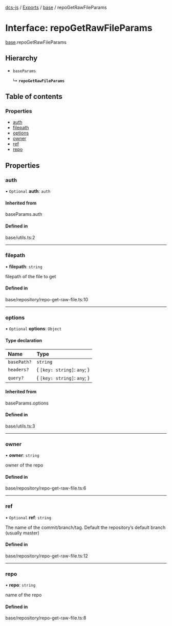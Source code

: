 [dcs-js](../README.md) / [Exports](../modules.md) / [base](../modules/base.md) / repoGetRawFileParams

# Interface: repoGetRawFileParams

[base](../modules/base.md).repoGetRawFileParams

## Hierarchy

- `baseParams`

  ↳ **`repoGetRawFileParams`**

## Table of contents

### Properties

- [auth](base.repoGetRawFileParams.md#auth)
- [filepath](base.repoGetRawFileParams.md#filepath)
- [options](base.repoGetRawFileParams.md#options)
- [owner](base.repoGetRawFileParams.md#owner)
- [ref](base.repoGetRawFileParams.md#ref)
- [repo](base.repoGetRawFileParams.md#repo)

## Properties

### <a id="auth" name="auth"></a> auth

• `Optional` **auth**: `auth`

#### Inherited from

baseParams.auth

#### Defined in

base/utils.ts:2

___

### <a id="filepath" name="filepath"></a> filepath

• **filepath**: `string`

filepath of the file to get

#### Defined in

base/repository/repo-get-raw-file.ts:10

___

### <a id="options" name="options"></a> options

• `Optional` **options**: `Object`

#### Type declaration

| Name | Type |
| :------ | :------ |
| `basePath?` | `string` |
| `headers?` | { `[key: string]`: `any`;  } |
| `query?` | { `[key: string]`: `any`;  } |

#### Inherited from

baseParams.options

#### Defined in

base/utils.ts:3

___

### <a id="owner" name="owner"></a> owner

• **owner**: `string`

owner of the repo

#### Defined in

base/repository/repo-get-raw-file.ts:6

___

### <a id="ref" name="ref"></a> ref

• `Optional` **ref**: `string`

The name of the commit/branch/tag. Default the repository’s default branch (usually master)

#### Defined in

base/repository/repo-get-raw-file.ts:12

___

### <a id="repo" name="repo"></a> repo

• **repo**: `string`

name of the repo

#### Defined in

base/repository/repo-get-raw-file.ts:8
